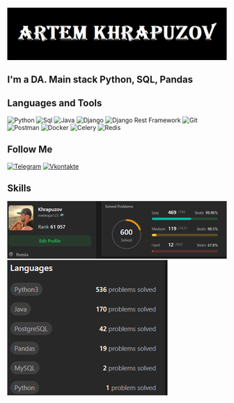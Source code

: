 ![header](https://github.com/ArtemKhrapuzov/ArtemKhrapuzov/blob/main/assets/header.png)

## I'm a DA. Main stack Python, SQL, Pandas

## Languages and Tools
![Python](https://img.shields.io/badge/-Python-090909?style=for-the-badge&logo=python&logoColor=47C5FB)
![Sql](https://img.shields.io/badge/-Sql-090909?style=for-the-badge&logo=postgresql&logoColor=00648B)
![Java](https://img.shields.io/badge/-Java-090909?style=for-the-badge&logo=java&logoColor=47C5FB)
![Django](https://img.shields.io/badge/-Django-090909?style=for-the-badge&logo=Django&logoColor=097CDB)
![Django Rest Framework](https://img.shields.io/badge/DRF-090909?style=for-the-badge&logo=Django)
![Git](https://img.shields.io/badge/-Git-090909?style=for-the-badge&logo=Git&logoColor=6296CC)
![Postman](https://img.shields.io/badge/Postman-090909?style=for-the-badge&logo=postman)
![Docker](https://img.shields.io/badge/-Docker-090909?style=for-the-badge&logo=docker&logoColor=white)
![Celery](https://img.shields.io/badge/-Celery-090909?style=for-the-badge&logo=Celery)
![Redis](https://img.shields.io/badge/-Redis-090909?style=for-the-badge&logo=Redis)

## Follow Me
[![Telegram](https://img.shields.io/badge/-Telegram-090909?style=for-the-badge&logo=telegram&logoColor=27A0D9)](https://t.me/artemxr)
[![Vkontakte](https://img.shields.io/badge/-Vkontakte-090909?style=for-the-badge&logo=Vk&logoColor=4F7DB3)](https://vk.com/id62762957)

## Skills
![ArtemKhrapuzov leetcode stats](https://github.com/ArtemKhrapuzov/ArtemKhrapuzov/blob/main/assets/leetcode.jpg)
![ArtemKhrapuzov language stats](https://github.com/ArtemKhrapuzov/ArtemKhrapuzov/blob/main/assets/language.jpg)
